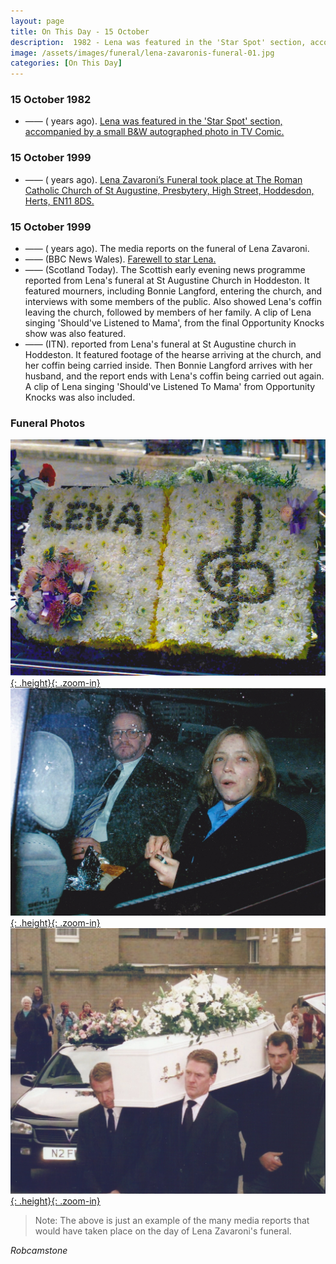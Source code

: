```yaml
---
layout: page
title: On This Day - 15 October
description:  1982 - Lena was featured in the 'Star Spot' section, accompanied by a small B&W autographed photo in TV Comic. 1999 - Lena Zavaroni’s Funeral took place at The Roman Catholic Church of St Augustine, Presbytery, High Street, Hoddesdon, Herts, EN11 8DS. Also on this day the media in all it's forms reported on the funeral of Lena Zavaroni.
image: /assets/images/funeral/lena-zavaronis-funeral-01.jpg
categories: [On This Day]
---
```


### 15 October 1982
* —— (<span id="age1"></span> years ago). [Lena was featured in the 'Star Spot' section, accompanied by a small B&W autographed photo in TV Comic.](/comics/tv%20comic/1982/10/15/tv-comic.html)

### 15 October 1999
* —— (<span id="age2"></span> years ago). [Lena Zavaroni’s Funeral took place at The Roman Catholic Church of St Augustine, Presbytery, High Street, Hoddesdon, Herts, EN11 8DS.](/biography/lena-zavaroni#lena-zavaronis-funeral)

### 15 October 1999
* —— (<span id="age3"></span> years ago). The media reports on the funeral of Lena Zavaroni.
* —— (BBC News Wales). [Farewell to star Lena.](http://news.bbc.co.uk/1/hi/wales/476065.stm)
* —— (Scotland Today). The Scottish early evening news programme reported from Lena's funeral at St Augustine Church in Hoddeston. It featured mourners, including Bonnie Langford, entering the church, and interviews with some members of the public. Also showed Lena's coffin leaving the church, followed by members of her family. A clip of Lena singing 'Should've Listened to Mama', from the final Opportunity Knocks show was also featured.
* —— (ITN). reported from Lena's funeral at St Augustine church in Hoddeston. It featured footage of the hearse arriving at the church, and her coffin being carried inside. Then Bonnie Langford arrives with her husband, and the report ends with Lena's coffin being carried out again. A clip of Lena singing 'Should've Listened To Mama' from Opportunity Knocks was also included.

### Funeral Photos
[![](/assets/images/funeral/lena-zavaronis-funeral-01.jpg){: .height}{: .zoom-in}](/assets/images/funeral/lena-zavaronis-funeral-01.jpg)
[![](/assets/images/funeral/lena-zavaronis-funeral-02.jpg){: .height}{: .zoom-in}](/assets/images/funeral/lena-zavaronis-funeral-02.jpg)
[![](/assets/images/funeral/lena-zavaronis-funeral-03.jpg){: .height}{: .zoom-in}](/assets/images/funeral/lena-zavaronis-funeral-03.jpg)

> Note: The above is just an example of the many media reports that would have taken place on the day of Lena Zavaroni's funeral.

<cite>Robcamstone</cite>

<style>
.height {width:auto; height:187px;}
</style>

<!-- Script for calculating number of years ago -->
<script>
var dob = '19821015';
var year = Number(dob.substr(0, 4));
var month = Number(dob.substr(4, 2)) - 1;
var day = Number(dob.substr(6, 2));
var today = new Date();
var age1 = today.getFullYear() - year;
if (today.getMonth() < month || (today.getMonth() == month && today.getDate() < day)) {
age1--;
}
document.getElementById("age1").innerHTML=age1;

var dob = '19991015';
var year = Number(dob.substr(0, 4));
var month = Number(dob.substr(4, 2)) - 1;
var day = Number(dob.substr(6, 2));
var today = new Date();
var age2 = today.getFullYear() - year;
if (today.getMonth() < month || (today.getMonth() == month && today.getDate() < day)) {
age2--;
}
document.getElementById("age2").innerHTML=age2;

var dob = '19991015';
var year = Number(dob.substr(0, 4));
var month = Number(dob.substr(4, 2)) - 1;
var day = Number(dob.substr(6, 2));
var today = new Date();
var age3 = today.getFullYear() - year;
if (today.getMonth() < month || (today.getMonth() == month && today.getDate() < day)) {
age3--;
}
document.getElementById("age3").innerHTML=age3;
</script>
<!-- Scripts -->

